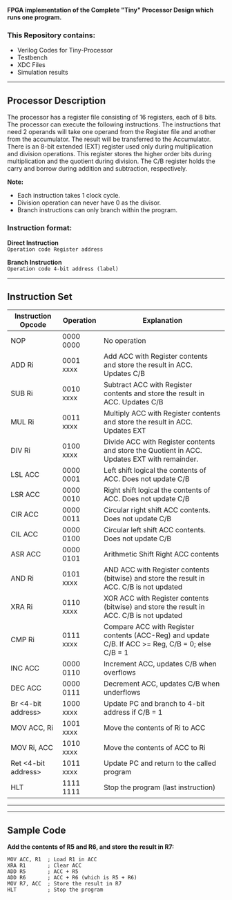 **FPGA implementation of the Complete "Tiny" Processor Design which runs one program.**

### This Repository contains:

- Verilog Codes for Tiny-Processor
- Testbench
- XDC Files
- Simulation results
---

## Processor Description

The processor has a register file consisting of 16 registers, each of 8 bits. The processor can execute the following instructions. The instructions that need 2 operands will take one operand from the Register file and another from the accumulator. The result will be transferred to the Accumulator. There is an 8-bit extended (EXT) register used only during multiplication and division operations. This register stores the higher order bits during multiplication and the quotient during division. The C/B register holds the carry and borrow during addition and subtraction, respectively.

**Note:**

- Each instruction takes 1 clock cycle.
- Division operation can never have 0 as the divisor.
- Branch instructions can only branch within the program.

### Instruction format:

**Direct Instruction**  
`Operation code Register address`

**Branch Instruction**  
`Operation code 4-bit address (label)`

---

## Instruction Set

| Instruction Opcode  | Operation | Explanation |
|----------------------|-----------|-------------|
| NOP         | 0000 0000 | No operation | 
| ADD Ri      | 0001 xxxx | Add ACC with Register contents and store the result in ACC. Updates C/B | 
| SUB Ri      | 0010 xxxx | Subtract ACC with Register contents and store the result in ACC. Updates C/B | 
| MUL Ri      | 0011 xxxx | Multiply ACC with Register contents and store the result in ACC. Updates EXT | 
| DIV Ri      | 0100 xxxx | Divide ACC with Register contents and store the Quotient in ACC. Updates EXT with remainder. |
| LSL ACC     | 0000 0001 | Left shift logical the contents of ACC. Does not update C/B |
| LSR ACC     | 0000 0010 | Right shift logical the contents of ACC. Does not update C/B | 
| CIR ACC     | 0000 0011 | Circular right shift ACC contents. Does not update C/B | 
| CIL ACC     | 0000 0100 | Circular left shift ACC contents. Does not update C/B | 
| ASR ACC     | 0000 0101 | Arithmetic Shift Right ACC contents | - |
| AND Ri      | 0101 xxxx | AND ACC with Register contents (bitwise) and store the result in ACC. C/B is not updated | 
| XRA Ri      | 0110 xxxx | XOR ACC with Register contents (bitwise) and store the result in ACC. C/B is not updated | 
| CMP Ri      | 0111 xxxx | Compare ACC with Register contents (ACC-Reg) and update C/B. If ACC >= Reg, C/B = 0; else C/B = 1 | 
| INC ACC     | 0000 0110 | Increment ACC, updates C/B when overflows | 
| DEC ACC     | 0000 0111 | Decrement ACC, updates C/B when underflows | 
| Br \<4-bit address\> | 1000 xxxx | Update PC and branch to 4-bit address if C/B = 1 |
| MOV ACC, Ri | 1001 xxxx | Move the contents of Ri to ACC |
| MOV Ri, ACC | 1010 xxxx | Move the contents of ACC to Ri |
| Ret \<4-bit address\> | 1011 xxxx | Update PC and return to the called program |
| HLT         | 1111 1111 | Stop the program (last instruction) |

---

---

## Sample Code

**Add the contents of R5 and R6, and store the result in R7:**

```assembly
MOV ACC, R1  ; Load R1 in ACC
XRA R1       ; Clear ACC
ADD R5       ; ACC + R5
ADD R6       ; ACC + R6 (which is R5 + R6)
MOV R7, ACC  ; Store the result in R7
HLT          ; Stop the program
